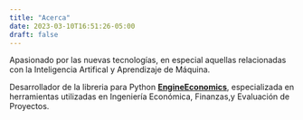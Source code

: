 ```yaml
---
title: "Acerca"
date: 2023-03-10T16:51:26-05:00
draft: false
---
```


Apasionado por las nuevas tecnologías, en especial aquellas relacionadas con la Inteligencia Artifical y Aprendizaje de Máquina.

Desarrollador de la libreria para Python [**EngineEconomics**](https://github.com/tiagogiraldo/engineconomics), especializada en herramientas utilizadas en Ingeniería Económica, Finanzas,y Evaluación de Proyectos.